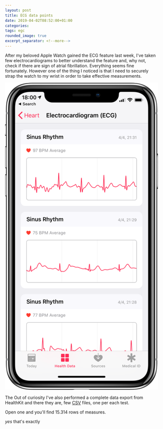 ```yaml
---
layout: post
title: ECG data points
date: 2019-04-02T08:52:00+01:00
categories:
tags: egc
rounded_image: true
excerpt_separator: <!--more-->
---
```


After my beloved Apple Watch gained the ECG feature last week, I've taken few
electrocardiograms to better understand the feature and, why not, check if there
are sign of atrial fibrillation. Everything seems fine fortunately.
However one of the thing I noticed is that I need to securely strap the watch to
my wrist in order to take effective measurements.

![ECGs in Health App](/assets/images/ECG-health.png#center320s)

The
Out of curiosity I've also performed a complete data export from HealthKit and
there they are, few [CSV](https://it.wikipedia.org/wiki/Comma-separated_values)
files, one per each test.

Open one and you'll find 15.314 rows of measures.

_yes_ that's exactly

<!--more-->

<div id="ecg_0"></div>

<script>hearthChart('#ecg_0', '/assets/data/ecg_2019-03-28.csv');</script>

<div id="ecg_1"></div>

<script>hearthChart('#ecg_1', '/assets/data/ecg_2019-04-04_0.csv');</script>

<div id="ecg_2"></div>

<script>hearthChart('#ecg_2', '/assets/data/ecg_2019-04-04_1.csv');</script>
